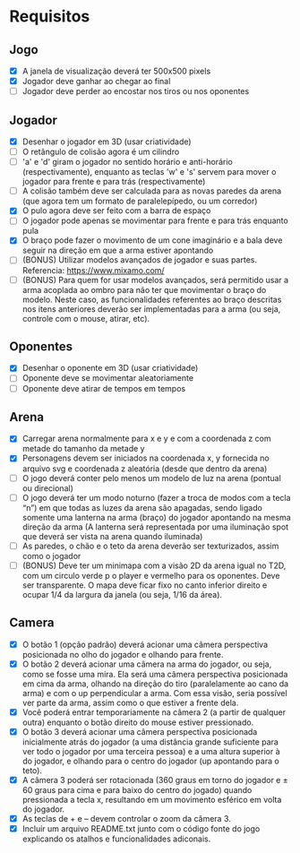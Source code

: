 # Requisitos

## Jogo

- [x] A janela de visualização deverá ter 500x500 pixels
- [x] Jogador deve ganhar ao chegar ao final
- [ ] Jogador deve perder ao encostar nos tiros ou nos oponentes

## Jogador

- [x] Desenhar o jogador em 3D (usar criatividade)
- [ ] O retângulo de colisão agora é um cilindro
- [ ] 'a' e 'd' giram o jogador no sentido horário e anti-horário (respectivamente), enquanto as teclas 'w' e 's' servem para mover o jogador para frente e para trás (respectivamente)
- [ ] A colisão também deve ser calculada para as novas paredes da arena (que agora tem um formato de paralelepípedo, ou um corredor)
- [x] O pulo agora deve ser feito com a barra de espaço
- [ ] O jogador pode apenas se movimentar para frente e para trás enquanto pula
- [x] O braço pode fazer o movimento de um cone imaginário e a bala deve seguir na direção em que a arma estiver apontando
- [ ] (BONUS) Utilizar modelos avançados de jogador e suas partes. Referencia: https://www.mixamo.com/
- [ ] (BONUS) Para quem for usar modelos avançados, será permitido usar a arma acoplada ao ombro para não ter que movimentar o braço do modelo. Neste caso, as funcionalidades referentes ao braço descritas nos itens anteriores deverão ser implementadas para a arma (ou seja, controle com o mouse, atirar, etc).

## Oponentes 

- [x] Desenhar o oponente em 3D (usar criatividade)
- [ ] Oponente deve se movimentar aleatoriamente
- [ ] Oponente deve atirar de tempos em tempos

## Arena

- [x] Carregar arena normalmente para x e y e com a coordenada z com metade do tamanho da metade y
- [x] Personagens devem ser iniciados na coordenada x, y fornecida no arquivo svg e coordenada z aleatória (desde que dentro da arena)
- [ ] O jogo deverá conter pelo menos um modelo de luz na arena (pontual ou direcional)
- [ ] O jogo deverá ter um modo noturno (fazer a troca de modos com a tecla “n”) em que todas as luzes da arena são apagadas, sendo ligado somente uma lanterna na arma (braço) do jogador apontando na mesma direção da arma (A lanterna será representada por uma iluminação spot que deverá ser vista na arena quando iluminada)
- [ ] As paredes, o chão e o teto da arena deverão ser texturizados, assim como o jogador
- [ ] (BONUS) Deve ter um minimapa com a visão 2D da arena igual no T2D, com um circulo verde p o player e vermelho para os oponentes. Deve ser transparente. O  mapa  deve  ficar  fixo  no  canto  inferior  direito  e  ocupar  1/4  da  largura  da  janela  (ou 
seja, 1/16 da área).

## Camera

- [x] O botão 1 (opção padrão) deverá acionar uma câmera perspectiva posicionada no olho do jogador e olhando para frente.
- [x] O botão 2 deverá acionar uma câmera na arma do jogador, ou seja, como se fosse uma mira. Ela será uma câmera perspectiva posicionada em cima da arma, olhando na direção do tiro (paralelamente ao cano da arma) e com o up perpendicular a arma. Com essa visão, seria possível ver parte da arma, assim como o que estiver a frente dela.
- [x] Você poderá entrar temporariamente na câmera 2 (a partir de qualquer outra) enquanto o botão direito do mouse estiver pressionado. 
- [x] O botão 3 deverá acionar uma câmera perspectiva posicionada inicialmente atrás do jogador (a uma distância grande suficiente para ver todo o jogador por uma terceira pessoa) e a uma altura superior à do jogador, e olhando para o centro do jogador (up apontando para o teto). 
- [x] A câmera 3 poderá ser rotacionada (360 graus em torno do jogador e ± 60 graus para cima e para baixo do centro do jogado) quando pressionada a tecla x, resultando em um movimento esférico em volta do jogador.
- [x] As teclas de + e – devem controlar o zoom da câmera 3.
- [x] Incluir um arquivo README.txt junto com o código fonte do jogo explicando os atalhos e funcionalidades adiconais.